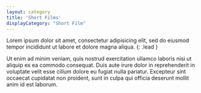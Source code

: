 ```yaml
---
layout: category
title: 'Short Films'
displayCategory: "Short Film"
---
```


Lorem ipsum dolor sit amet, consectetur adipisicing elit, sed do eiusmod
tempor incididunt ut labore et dolore magna aliqua.
{: .lead }

Ut enim ad minim veniam,
quis nostrud exercitation ullamco laboris nisi ut aliquip ex ea commodo
consequat. Duis aute irure dolor in reprehenderit in voluptate velit esse
cillum dolore eu fugiat nulla pariatur. Excepteur sint occaecat cupidatat non
proident, sunt in culpa qui officia deserunt mollit anim id est laborum.
